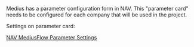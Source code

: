 Medius has a parameter configuration form in NAV. This "parameter card" needs to be configured for each company that will be used in the project.

Settings on parameter card: 

[NAV MediusFlow Parameter Settings](https://medius.atlassian.net/wiki/spaces/MC/pages/82777718/NAV+-+Integration+Deployment+Guide#NAV-IntegrationDeploymentGuide-ConfigurationinNAV)